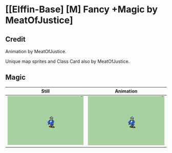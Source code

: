 # [\[Elffin-Base\] \[M\] Fancy +Magic by MeatOfJustice]

## Credit

Animation by MeatOfJustice.

Unique map sprites and Class Card also by MeatOfJustice.
	
## Magic

| Still | Animation |
| :---: | :-------: |
| ![Magic still](./Magic_000.png) | ![Magic animation](./Magic.gif) |
